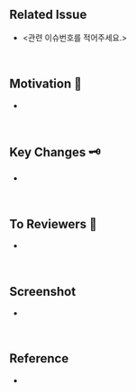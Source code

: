 ## Related Issue

- <관련 이슈번호를 적어주세요.>
<br>

## Motivation 🧐

- 
<br>

## Key Changes 🗝

-
<br>

## To Reviewers 🙏

-
<br>

## Screenshot

-
<br>

## Reference

-
<br>
